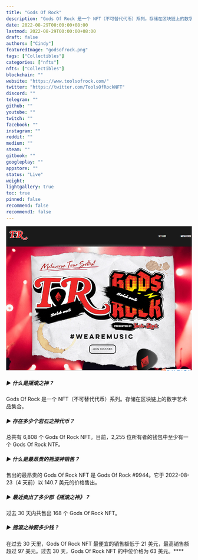 ```yaml
---
title: "Gods Of Rock"
description: "Gods Of Rock 是一个 NFT（不可替代代币）系列。存储在区块链上的数字艺术品集合 "
date: 2022-08-29T00:00:00+08:00
lastmod: 2022-08-29T00:00:00+08:00
draft: false
authors: ["Cindy"]
featuredImage: "godsofrock.png"
tags: ["Collectibles"]
categories: ["nfts"]
nfts: ["Collectibles"]
blockchain: ""
website: "https://www.toolsofrock.com/"
twitter: "https://twitter.com/ToolsOfRockNFT"
discord: ""
telegram: ""
github: ""
youtube: ""
twitch: ""
facebook: ""
instagram: ""
reddit: ""
medium: ""
steam: ""
gitbook: ""
googleplay: ""
appstore: ""
status: "Live"
weight: 
lightgallery: true
toc: true
pinned: false
recommend: false
recommend1: false
---
```

![NFT](image-20220826171046129.JPG)

##### ▶ 什么是摇滚之神？

Gods Of Rock 是一个 NFT（不可替代代币）系列。存储在区块链上的数字艺术品集合。

##### ▶ 存在多少个岩石之神代币？

总共有 6,808 个 Gods Of Rock NFT。目前，2,255 位所有者的钱包中至少有一个 Gods Of Rock NTF。

##### ▶ 什么是最昂贵的摇滚神销售？

售出的最昂贵的 Gods Of Rock NFT 是 Gods Of Rock #9944。它于 2022-08-23（4 天前）以 140.7 美元的价格售出。

##### ▶ 最近卖出了多少部《摇滚之神》？

过去 30 天内共售出 168 个 Gods Of Rock NFT。

##### ▶ 摇滚之神要多少钱？

在过去 30 天里，Gods Of Rock NFT 最便宜的销售额低于 21 美元，最高销售额超过 97 美元。过去 30 天，Gods Of Rock NFT 的中位价格为 63 美元。****